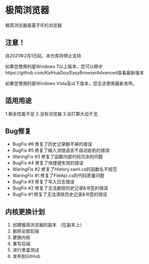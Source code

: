 # 极简浏览器
极简浏览器是基于IE的浏览器

## 注意！

自2021年2月1日起，本仓库将停止支持

如果您使用的是Windows 7以上版本，您可以移步https://github.com/KaiHuaDou/EasyBrowserAdvanced查看最新版本

如果您使用的是Windows Vista及以下版本，您无法使用最新发布。

## 适用用途

1.剩余性能不足
2.没有浏览器
3.没打算大动干戈

## Bug修复
+ BugFix #6 修复了历史记录删不掉的错误
+ BugFix #5 修复了输入流氓语言不自动宕机的错误
+ WaringFix #3 修复了函数内部代码冗余的问题
+ BugFix #4 修复了快捷键失效的错误
+ WaringFix #2 修复了History.xaml.cs的函数名不规范
+ WaringFix #1 修复了FileApi.cs的代码质量问题
+ BugFix #3 修复了写入日志错误
+ BugFix #2 修复了无法删除历史记录&书签的错误
+ BugFix #1 修复了无法清除历史记录&书签的错误

## 内核更换计划

1. 创建极简浏览器的副本
（在副本上）
2. 删除全部后端
3. 更换内核
4. 重写后端
8. 进行黑盒测试
9. 发布到GitHub
